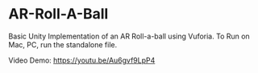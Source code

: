 # AR-Roll-A-Ball
Basic Unity Implementation of an AR Roll-a-ball using Vuforia. To Run on Mac, PC, run the standalone file.

Video Demo: https://youtu.be/Au6gvf9LpP4

